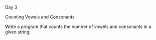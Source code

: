 Day 3

 Counting Vowels and Consonants
 
Write a program that counts the number of vowels and consonants in a given string.


